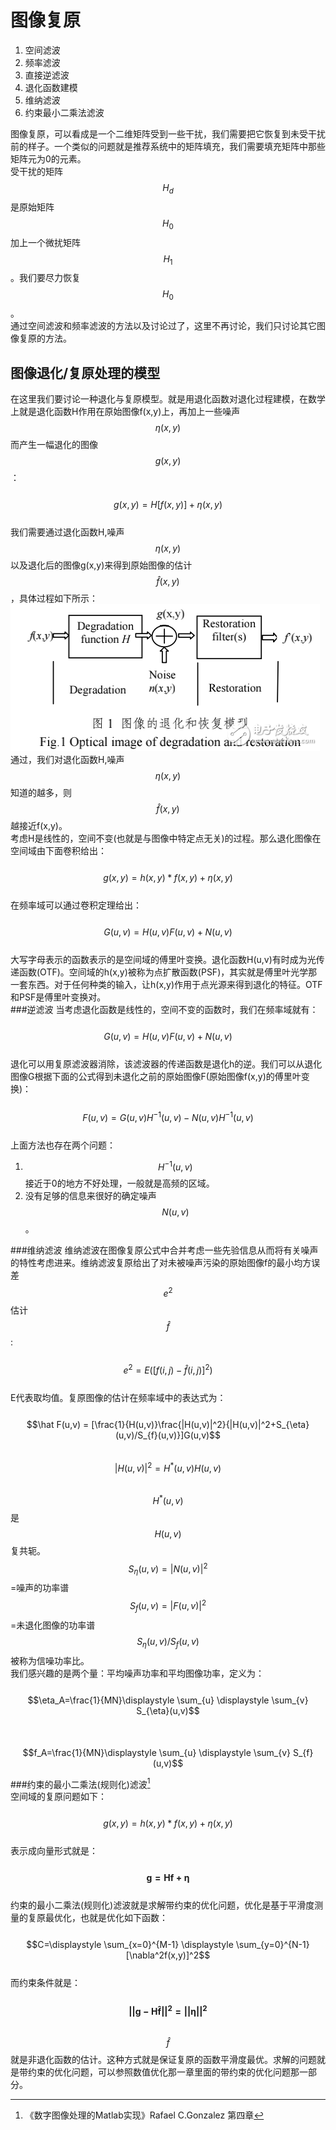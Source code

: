 # 图像复原

1. 空间滤波
2. 频率滤波
3. 直接逆滤波
4. 退化函数建模
5. 维纳滤波
6. 约束最小二乘法滤波   

图像复原，可以看成是一个二维矩阵受到一些干扰，我们需要把它恢复到未受干扰前的样子。一个类似的问题就是推荐系统中的矩阵填充，我们需要填充矩阵中那些矩阵元为0的元素。  
受干扰的矩阵$$H_d$$是原始矩阵$$H_0$$加上一个微扰矩阵$$H_1$$。我们要尽力恢复$$H_0$$。  
通过空间滤波和频率滤波的方法以及讨论过了，这里不再讨论，我们只讨论其它图像复原的方法。

## 图像退化/复原处理的模型
在这里我们要讨论一种退化与复原模型。就是用退化函数对退化过程建模，在数学上就是退化函数H作用在原始图像f(x,y)上，再加上一些噪声$$\eta (x,y)$$而产生一幅退化的图像$$g(x,y)$$：  
&emsp;&emsp;$$g(x,y) = H[f(x,y)]+\eta (x,y)$$  
我们需要通过退化函数H,噪声$$\eta (x,y)$$以及退化后的图像g(x,y)来得到原始图像的估计$$\hat f(x,y)$$，具体过程如下所示：   
![](/assets/image_degradation_restoration.png)  
通过，我们对退化函数H,噪声$$\eta (x,y)$$知道的越多，则$$\hat f(x,y)$$越接近f(x,y)。  
考虑H是线性的，空间不变(也就是与图像中特定点无关)的过程。那么退化图像在空间域由下面卷积给出：  
&emsp;&emsp;$$g(x,y) = h(x,y)*f(x,y)+\eta (x,y)$$  
在频率域可以通过卷积定理给出：  
&emsp;&emsp;$$G(u,v) = H(u,v)F(u,v)+N(u,v)$$  
大写字母表示的函数表示的是空间域的傅里叶变换。退化函数H(u,v)有时成为光传递函数(OTF)。空间域的h(x,y)被称为点扩散函数(PSF)，其实就是傅里叶光学那一套东西。对于任何种类的输入，让h(x,y)作用于点光源来得到退化的特征。OTF和PSF是傅里叶变换对。    
###逆滤波
当考虑退化函数是线性的，空间不变的函数时，我们在频率域就有：  
&emsp;&emsp;$$G(u,v) = H(u,v)F(u,v)+N(u,v)$$  
退化可以用复原滤波器消除，该滤波器的传递函数是退化h的逆。我们可以从退化图像G根据下面的公式得到未退化之前的原始图像F(原始图像f(x,y)的傅里叶变换)：  
&emsp;&emsp;$$F(u,v) = G(u,v)H^{-1}(u,v)-N(u,v)H^{-1}(u,v)$$     
上面方法也存在两个问题：  
1. $$H^{-1}(u,v)$$接近于0的地方不好处理，一般就是高频的区域。   
2. 没有足够的信息来很好的确定噪声$$N(u,v)$$。  

###维纳滤波
维纳滤波在图像复原公式中合并考虑一些先验信息从而将有关噪声的特性考虑进来。维纳滤波复原给出了对未被噪声污染的原始图像f的最小均方误差$$e^2$$估计$$\hat f$$:  
&emsp;&emsp;$$e^2 = E([f(i,j) - \hat f(i,j)]^2)$$   
E代表取均值。复原图像的估计在频率域中的表达式为：  
&emsp;&emsp;$$\hat F(u,v) = [\frac{1}{H(u,v)}\frac{|H(u,v)|^2}{|H(u,v)|^2+S_{\eta}(u,v)/S_{f}(u,v)}]G(u,v)$$   
$$|H(u,v)|^2 = H^*(u,v)H(u,v)$$   
$$H^*(u,v)$$是$$H(u,v)$$复共轭。  
$$S_{\eta}(u,v) = |N(u,v)|^2$$=噪声的功率谱  
$$S_{f}(u,v) = |F(u,v)|^2$$=未退化图像的功率谱   
$$S_{\eta}(u,v)/S_{f}(u,v)$$被称为信噪功率比。  
我们感兴趣的是两个量：平均噪声功率和平均图像功率，定义为：  
&emsp;&emsp;$$\eta_A=\frac{1}{MN}\displaystyle \sum_{u} \displaystyle \sum_{v} S_{\eta}(u,v)$$  
&emsp;&emsp;$$f_A=\frac{1}{MN}\displaystyle \sum_{u} \displaystyle \sum_{v} S_{f}(u,v)$$  

###约束的最小二乘法(规则化)滤波[^1]   
空间域的复原问题如下：  
&emsp;&emsp;$$g(x,y) = h(x,y)*f(x,y)+\eta (x,y)$$  
表示成向量形式就是：  
&emsp;&emsp;$$\mathbf{g = Hf + \eta}$$  
约束的最小二乘法(规则化)滤波就是求解带约束的优化问题，优化是基于平滑度测量的复原最优化，也就是优化如下函数：  
&emsp;&emsp;$$C=\displaystyle \sum_{x=0}^{M-1} \displaystyle \sum_{y=0}^{N-1}[\nabla^2f(x,y)]^2$$    
而约束条件就是：  
&emsp;&emsp;$$\mathbf{||g - H\hat f||^2  = ||\eta||^2}$$  
$$\hat f$$就是非退化函数的估计。这种方式就是保证复原的函数平滑度最优。求解的问题就是带约束的优化问题，可以参照数值优化那一章里面的带约束的优化问题那一部分。  


[^1]: 《数字图像处理的Matlab实现》Rafael C.Gonzalez 第四章




